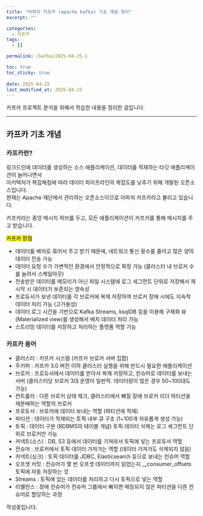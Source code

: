 ```yaml
---
title: "아파치 카프카 (apache kafka) 기초 개념 정리"
excerpt: ""

categories:
  - 카프카
tags:
  - []

permalink: /kafka/2025-04-25-1

toc: true
toc_sticky: true
 
date: 2025-04-25
last_modified_at: 2025-04-25
---
```


카프카 프로젝트 분석을 위해서 학습한 내용을 정리한 글입니다.

---

## 카프카 기초 개념

### 카프카란?
링크드인에 데이터를 생성하는 소스 애플리케이션, 데이터를 적재하는 타깃 애플리케이션이 늘어나면서  
아키텍처가 복잡해짐에 따라 데이터 파이프라인의 복잡도를 낮추기 위해 개발된 오픈소스입니다.  
현재는 Apache 재단에서 관리하는 오픈소스이므로 아파치 카프카라고 불리고 있습니다.

카프카라는 중앙 메시지 허브를 두고, 모든 애플리케이션이 카프카를 통해 메시지를 주고 받습니다.

<mark>카프카 장점</mark>
- 데이터를 배치로 묶어서 주고 받기 때문에, 네트워크 통신 횟수를 줄이고 많은 양의 데이터 전송 가능
- 데이터 요청 수가 가변적인 환경에서 안정적으로 확장 가능 (클러스터 내 브로커 수를 늘려서 스케일아웃)
- 전송받은 데이터를 메모리가 아닌 파일 시스템에 로그 세그먼트 단위로 저장해서 재시작 시 데이터가 보존되는 영속성
- 프로듀서가 보낸 데이터를 각 브로커에 복제 저장하여 브로커 장애 시에도 지속적 데이터 처리 가능 (고가용성)
- 데이터 로그 시간을 기반으로 Kafka Streams, ksqlDB 등을 이용해 구체화 뷰(Materialized view)를 생성해서 배치 데이터 처리 가능
- 스트리밍 데이터를 저장하고 처리하는 플랫폼 역할 가능

### 카프카 용어
- 클러스터 : 카프카 시스템 (카프카 브로커 서버 집합)
- 주키퍼 : 카프카 3.0 버전 이하 클러스터 실행을 위해 반드시 필요한 애플리케이션
- 브로커 : 프로듀서에서 데이터를 받아서 복제 저장하고, 컨슈머로 데이터를 보내는 서버 (클러스터당 브로커 3대 운영이 일반적. 데이터량이 많은 경우 50~100대도 가능)
- 컨트롤러 : 다른 브로커 상태 체크, 클러스터에서 빠질 장애 브로커 리더 파티션을 재분배하는 역할의 브로커
- 프로듀서 : 브로커에 데이터 보내는 역할 (파티션에 적재)
- 파티션 : 데이터가 적재되는 토픽 내부 큐 구조 (1~100개 자유롭게 생성 가능)
- 토픽 : 데이터 구분 (RDBMS의 테이블 개념) 토픽 데이터 삭제는 로그 세그먼트 단위로 브로커만 가능
- 커넥트(소스) : DB, S3 등에서 데이터를 가져와서 토픽에 넣는 프로듀서 역할
- 컨슈머 : 브로커에서 토픽 데이터 가져가는 역할 (데이터 가져가도 삭제되지 않음)
- 커넥트(싱크) : 토픽 데이터를 JDBC, Elasticsearch 등으로 보내는 컨슈머 역할
- 오프셋 커밋 : 컨슈머가 몇 번 오프셋 데이터까지 읽었는지 __consumer_offsets 토픽에 자동 저장하는 것
- Streams : 토픽에 있는 데이터를 처리하고 다시 토픽으로 넣는 역할
- 리밸런스 : 장애 컨슈머가 컨슈머 그룹에서 빠지면 매칭되지 않은 파티션을 다른 컨슈머로 할당하는 과정

작성중입니다.
